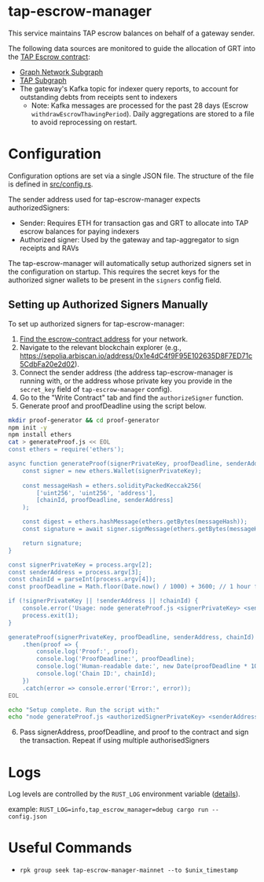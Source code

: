 # tap-escrow-manager

This service maintains TAP escrow balances on behalf of a gateway sender.

The following data sources are monitored to guide the allocation of GRT into the [TAP Escrow contract](https://github.com/semiotic-ai/timeline-aggregation-protocol-contracts):

- [Graph Network Subgraph](https://github.com/graphprotocol/graph-network-subgraph)
- [TAP Subgraph](https://github.com/semiotic-ai/timeline-aggregation-protocol-subgraph)
- The gateway's Kafka topic for indexer query reports, to account for outstanding debts from receipts sent to indexers
  - Note: Kafka messages are processed for the past 28 days (Escrow `withdrawEscrowThawingPeriod`). Daily aggregations are stored to a file to avoid reprocessing on restart.

# Configuration

Configuration options are set via a single JSON file. The structure of the file is defined in [src/config.rs](src/config.rs).

The sender address used for tap-escrow-manager expects authorizedSigners:
- Sender: Requires ETH for transaction gas and GRT to allocate into TAP escrow balances for paying indexers
- Authorized signer: Used by the gateway and tap-aggregator to sign receipts and RAVs

The tap-escrow-manager will automatically setup authorized signers set in the configuration on startup. This requires the secret keys for the authorized signer wallets to be present in the `signers` config field.

## Setting up Authorized Signers Manually

To set up authorized signers for tap-escrow-manager:

1. [Find the escrow-contract address](https://github.com/semiotic-ai/timeline-aggregation-protocol-contracts/blob/main/addresses.json) for your network.
2. Navigate to the relevant blockchain explorer (e.g., https://sepolia.arbiscan.io/address/0x1e4dC4f9F95E102635D8F7ED71c5CdbFa20e2d02).
3. Connect the sender address (the address tap-escrow-manager is running with, or the address whose private key you provide in the `secret_key` field of `tap-escrow-manager` config).
4. Go to the "Write Contract" tab and find the `authorizeSigner` function.
5. Generate proof and proofDeadline using the script below.

```bash
mkdir proof-generator && cd proof-generator
npm init -y
npm install ethers
cat > generateProof.js << EOL
const ethers = require('ethers');

async function generateProof(signerPrivateKey, proofDeadline, senderAddress, chainId) {
    const signer = new ethers.Wallet(signerPrivateKey);
    
    const messageHash = ethers.solidityPackedKeccak256(
        ['uint256', 'uint256', 'address'],
        [chainId, proofDeadline, senderAddress]
    );

    const digest = ethers.hashMessage(ethers.getBytes(messageHash));
    const signature = await signer.signMessage(ethers.getBytes(messageHash));

    return signature;
}

const signerPrivateKey = process.argv[2];
const senderAddress = process.argv[3];
const chainId = parseInt(process.argv[4]);
const proofDeadline = Math.floor(Date.now() / 1000) + 3600; // 1 hour from now

if (!signerPrivateKey || !senderAddress || !chainId) {
    console.error('Usage: node generateProof.js <signerPrivateKey> <senderAddress> <chainId>');
    process.exit(1);
}

generateProof(signerPrivateKey, proofDeadline, senderAddress, chainId)
    .then(proof => {
        console.log('Proof:', proof);
        console.log('ProofDeadline:', proofDeadline);
        console.log('Human-readable date:', new Date(proofDeadline * 1000).toUTCString());
        console.log('Chain ID:', chainId);
    })
    .catch(error => console.error('Error:', error));
EOL

echo "Setup complete. Run the script with:"
echo "node generateProof.js <authorizedSignerPrivateKey> <senderAddress> <chainId>"
```
6. Pass signerAddress, proofDeadline, and proof to the contract and sign the transaction. Repeat if using multiple authorisedSigners

# Logs

Log levels are controlled by the `RUST_LOG` environment variable ([details](https://docs.rs/env_logger/latest/env_logger/#enabling-logging)).

example: `RUST_LOG=info,tap_escrow_manager=debug cargo run -- config.json`

# Useful Commands

- `rpk group seek tap-escrow-manager-mainnet --to $unix_timestamp`
